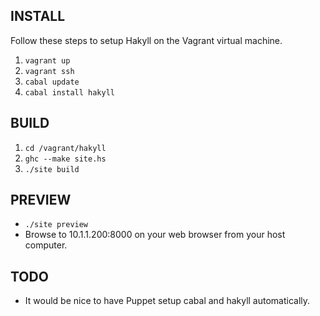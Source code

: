 INSTALL
-------

Follow these steps to setup Hakyll on the Vagrant virtual machine.

1. `vagrant up`
2. `vagrant ssh`
3. `cabal update`
4. `cabal install hakyll`

BUILD
-----

1. `cd /vagrant/hakyll`
2. `ghc --make site.hs`
3. `./site build`

PREVIEW
-------

- `./site preview`
- Browse to 10.1.1.200:8000 on your web browser from your host computer.

TODO
----

- It would be nice to have Puppet setup cabal and hakyll automatically.
